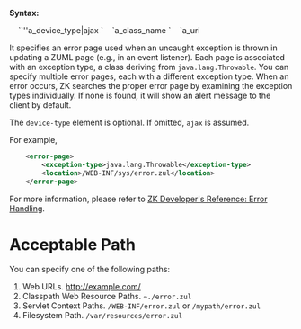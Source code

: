 **Syntax:**

<error-page>  
    `<device-type>`''a_device_type|ajax</device-type>  
`    `<exception-type>a_class_name</exception-type>  
`    `<location>a_uri</location>  
</error-page>

It specifies an error page used when an uncaught exception is thrown in
updating a ZUML page (e.g., in an event listener). Each page is
associated with an exception type, a class deriving from
`java.lang.Throwable`. You can specify multiple error pages, each with a
different exception type. When an error occurs, ZK searches the proper
error page by examining the exception types individually. If none is
found, it will show an alert message to the client by default.

The `device-type` element is optional. If omitted, `ajax` is assumed.

For example,

``` xml
    <error-page>
        <exception-type>java.lang.Throwable</exception-type>
        <location>/WEB-INF/sys/error.zul</location>
    </error-page>
```

For more information, please refer to [ZK Developer's Reference: Error
Handling]({{site.baseurl}}/zk_dev_ref/UI_Patterns/Error_Handling).

# Acceptable Path

You can specify one of the following paths:

1.  Web URLs. <http://example.com/>
2.  Classpath Web Resource Paths. `~./error.zul`
3.  Servlet Context Paths. `/WEB-INF/error.zul` or `/mypath/error.zul`
4.  Filesystem Path. `/var/resources/error.zul`
